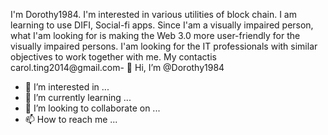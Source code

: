 I'm Dorothy1984. I'm interested in various utilities of block chain.  I am learning to use DIFI, Social-fi apps.  Since I'am a visually impaired person, what I'am looking for is making the Web 3.0 more user-friendly for the visually impaired persons.  I'am looking for the IT professionals with similar objectives to work together with me.  My contactis carol.ting2014@gmail.com- 👋 Hi, I’m @Dorothy1984
- 👀 I’m interested in ...
- 🌱 I’m currently learning ...
- 💞️ I’m looking to collaborate on ...
- 📫 How to reach me ...

<!---
Dorothy1984/Dorothy1984 is a ✨ special ✨ repository because its `README.md` (this file) appears on your GitHub profile.
You can click the Preview link to take a look at your changes.
--->
